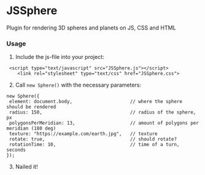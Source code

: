 # JSSphere
Plugin for rendering 3D spheres and planets on JS, CSS and HTML

### Usage
1. Include the js-file into your project:
```
 <script type="text/javascript" src="JSSphere.js"></script>
	<link rel="stylesheet" type="text/css" href="JSSphere.css">
```
2. Call `new Sphere()` with the necessary parameters:
```
new Sphere({
 element: document.body,                     // where the sphere should be rendered
 radius: 150,                                // radius of the sphere, px
 polygonsPerMeridian: 13,                    // amount of polygons per meridian (180 deg)
 texture: "https://example.com/earth.jpg",   // texture
 rotate: true,                               // should rotate?
 rotationTime: 10,                           // time of a turn, seconds
});
```
3. Nailed it!
